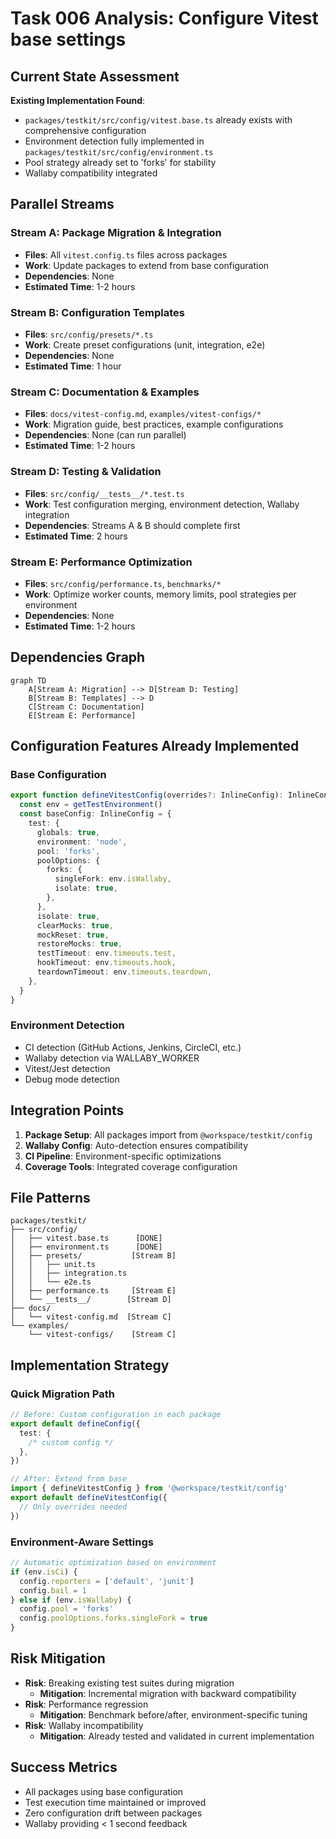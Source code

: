 # Task 006 Analysis: Configure Vitest base settings

## Current State Assessment

**Existing Implementation Found**:

- `packages/testkit/src/config/vitest.base.ts` already exists with comprehensive
  configuration
- Environment detection fully implemented in
  `packages/testkit/src/config/environment.ts`
- Pool strategy already set to 'forks' for stability
- Wallaby compatibility integrated

## Parallel Streams

### Stream A: Package Migration & Integration

- **Files**: All `vitest.config.ts` files across packages
- **Work**: Update packages to extend from base configuration
- **Dependencies**: None
- **Estimated Time**: 1-2 hours

### Stream B: Configuration Templates

- **Files**: `src/config/presets/*.ts`
- **Work**: Create preset configurations (unit, integration, e2e)
- **Dependencies**: None
- **Estimated Time**: 1 hour

### Stream C: Documentation & Examples

- **Files**: `docs/vitest-config.md`, `examples/vitest-configs/*`
- **Work**: Migration guide, best practices, example configurations
- **Dependencies**: None (can run parallel)
- **Estimated Time**: 1-2 hours

### Stream D: Testing & Validation

- **Files**: `src/config/__tests__/*.test.ts`
- **Work**: Test configuration merging, environment detection, Wallaby
  integration
- **Dependencies**: Streams A & B should complete first
- **Estimated Time**: 2 hours

### Stream E: Performance Optimization

- **Files**: `src/config/performance.ts`, `benchmarks/*`
- **Work**: Optimize worker counts, memory limits, pool strategies per
  environment
- **Dependencies**: None
- **Estimated Time**: 1-2 hours

## Dependencies Graph

```mermaid
graph TD
    A[Stream A: Migration] --> D[Stream D: Testing]
    B[Stream B: Templates] --> D
    C[Stream C: Documentation]
    E[Stream E: Performance]
```

## Configuration Features Already Implemented

### Base Configuration

```typescript
export function defineVitestConfig(overrides?: InlineConfig): InlineConfig {
  const env = getTestEnvironment()
  const baseConfig: InlineConfig = {
    test: {
      globals: true,
      environment: 'node',
      pool: 'forks',
      poolOptions: {
        forks: {
          singleFork: env.isWallaby,
          isolate: true,
        },
      },
      isolate: true,
      clearMocks: true,
      mockReset: true,
      restoreMocks: true,
      testTimeout: env.timeouts.test,
      hookTimeout: env.timeouts.hook,
      teardownTimeout: env.timeouts.teardown,
    },
  }
}
```

### Environment Detection

- CI detection (GitHub Actions, Jenkins, CircleCI, etc.)
- Wallaby detection via WALLABY_WORKER
- Vitest/Jest detection
- Debug mode detection

## Integration Points

1. **Package Setup**: All packages import from `@workspace/testkit/config`
2. **Wallaby Config**: Auto-detection ensures compatibility
3. **CI Pipeline**: Environment-specific optimizations
4. **Coverage Tools**: Integrated coverage configuration

## File Patterns

```
packages/testkit/
├── src/config/
│   ├── vitest.base.ts      [DONE]
│   ├── environment.ts      [DONE]
│   ├── presets/           [Stream B]
│   │   ├── unit.ts
│   │   ├── integration.ts
│   │   └── e2e.ts
│   ├── performance.ts     [Stream E]
│   └── __tests__/        [Stream D]
├── docs/
│   └── vitest-config.md  [Stream C]
└── examples/
    └── vitest-configs/    [Stream C]
```

## Implementation Strategy

### Quick Migration Path

```typescript
// Before: Custom configuration in each package
export default defineConfig({
  test: {
    /* custom config */
  },
})

// After: Extend from base
import { defineVitestConfig } from '@workspace/testkit/config'
export default defineVitestConfig({
  // Only overrides needed
})
```

### Environment-Aware Settings

```typescript
// Automatic optimization based on environment
if (env.isCi) {
  config.reporters = ['default', 'junit']
  config.bail = 1
} else if (env.isWallaby) {
  config.pool = 'forks'
  config.poolOptions.forks.singleFork = true
}
```

## Risk Mitigation

- **Risk**: Breaking existing test suites during migration
  - **Mitigation**: Incremental migration with backward compatibility
- **Risk**: Performance regression
  - **Mitigation**: Benchmark before/after, environment-specific tuning
- **Risk**: Wallaby incompatibility
  - **Mitigation**: Already tested and validated in current implementation

## Success Metrics

- All packages using base configuration
- Test execution time maintained or improved
- Zero configuration drift between packages
- Wallaby providing < 1 second feedback
